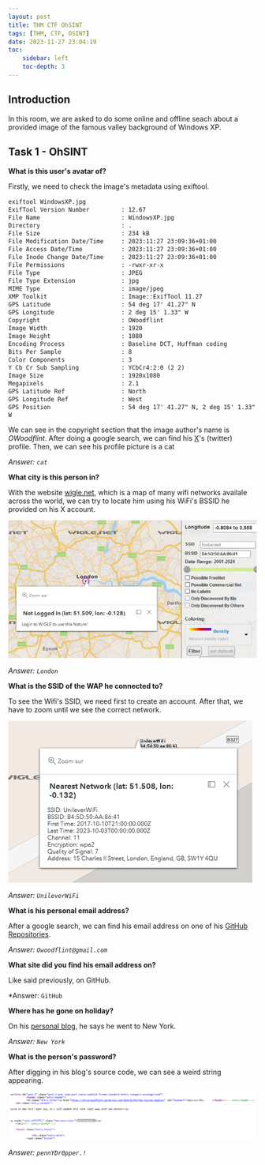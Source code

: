 ```yaml
---
layout: post
title: THM CTF OhSINT
tags: [THM, CTF, OSINT]
date: 2023-11-27 23:04:19
toc:
    sidebar: left
    toc-depth: 3
---
```


## Introduction

In this room, we are asked to do some online and offline seach about a provided image of the famous valley background of Windows XP.

## Task 1 - OhSINT

**What is this user's avatar of?**

Firstly, we need to check the image's metadata using exiftool.

``` kali
exiftool WindowsXP.jpg
ExifTool Version Number         : 12.67
File Name                       : WindowsXP.jpg
Directory                       : .
File Size                       : 234 kB
File Modification Date/Time     : 2023:11:27 23:09:36+01:00
File Access Date/Time           : 2023:11:27 23:09:36+01:00
File Inode Change Date/Time     : 2023:11:27 23:09:36+01:00
File Permissions                : -rwxr-xr-x
File Type                       : JPEG
File Type Extension             : jpg
MIME Type                       : image/jpeg
XMP Toolkit                     : Image::ExifTool 11.27
GPS Latitude                    : 54 deg 17' 41.27" N
GPS Longitude                   : 2 deg 15' 1.33" W
Copyright                       : OWoodflint
Image Width                     : 1920
Image Height                    : 1080
Encoding Process                : Baseline DCT, Huffman coding
Bits Per Sample                 : 8
Color Components                : 3
Y Cb Cr Sub Sampling            : YCbCr4:2:0 (2 2)
Image Size                      : 1920x1080
Megapixels                      : 2.1
GPS Latitude Ref                : North
GPS Longitude Ref               : West
GPS Position                    : 54 deg 17' 41.27" N, 2 deg 15' 1.33" W
```

We can see in the copyright section that the image author's name is *OWoodflint*.
After doing a google search, we can find his [X](https://twitter.com/OWoodflint)'s (twitter) profile.
Then, we can see his profile picture is a cat

*Answer: `cat`*

**What city is this person in?**

With the website [wigle.net](https://wigle.net/), which is a map of many wifi networks availale across the world, we can try to locate him using his WiFi's BSSID he provided on his X account.

![BSSID Location](/assets/img/images/thm_ctf_ohsint/H1ZNI5MBT.png)

*Answer: `London`*

**What is the SSID of the WAP he connected to?**

To see the Wifi's SSID, we need first to create an account. After that, we have to zoom until we see the correct network.

![SSID Location](/assets/img/images/thm_ctf_ohsint/Hy_awqGHa.png)

*Answer: `UnileverWiFi`*

**What is his personal email address?**

After a google search, we can find his email address on one of his [GitHub Repositories](https://github.com/OWoodfl1nt/people_finder).

*Answer: `Owoodflint@gmail.com`*

**What site did you find his email address on?**

Like said previously, on GitHub.

*Answer: `GitHub`

**Where has he gone on holiday?**

On his [personal blog](https://oliverwoodflint.wordpress.com/author/owoodflint/), he says he went to New York.

*Answer: `New York`*

**What is the person's password?**

After digging in his blog's source code, we can see a weird string appearing.

![Blog Source Code](/assets/img/images/thm_ctf_ohsint/Bk5O25MBT.png)

*Answer: `pennYDr0pper.!`*
